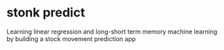 # stonk predict
Learning linear regression and long-short term memory machine learning by building a stock movement prediction app
